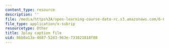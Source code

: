 ```yaml
---
content_type: resource
description: ''
file: /media/https%3A/open-learning-course-data-rc.s3.amazonaws.com/6-0001-introduction-to-computer-science-and-programming-in-python-fall-2016/8bb0a13a468752d3963e733821818f08_EFCdr_43qmU.vtt
file_type: application/x-subrip
resourcetype: Other
title: 3play caption file
uid: 8bb0a13a-4687-52d3-963e-733821818f08
---
```

